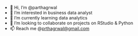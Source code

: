 - 👋 Hi, I’m @parthagrwal
- 👀 I’m interested in business data analyst
- 🌱 I’m currently learning data analytics
- 💞️ I’m looking to collaborate on projects on RStudio & Python
- 📫 Reach me @prthagrwal@gmail.com 

<!---
parthagrwal/parthagrwal is a ✨ special ✨ repository because its `README.md` (this file) appears on your GitHub profile.
You can click the Preview link to take a look at your changes.
--->
